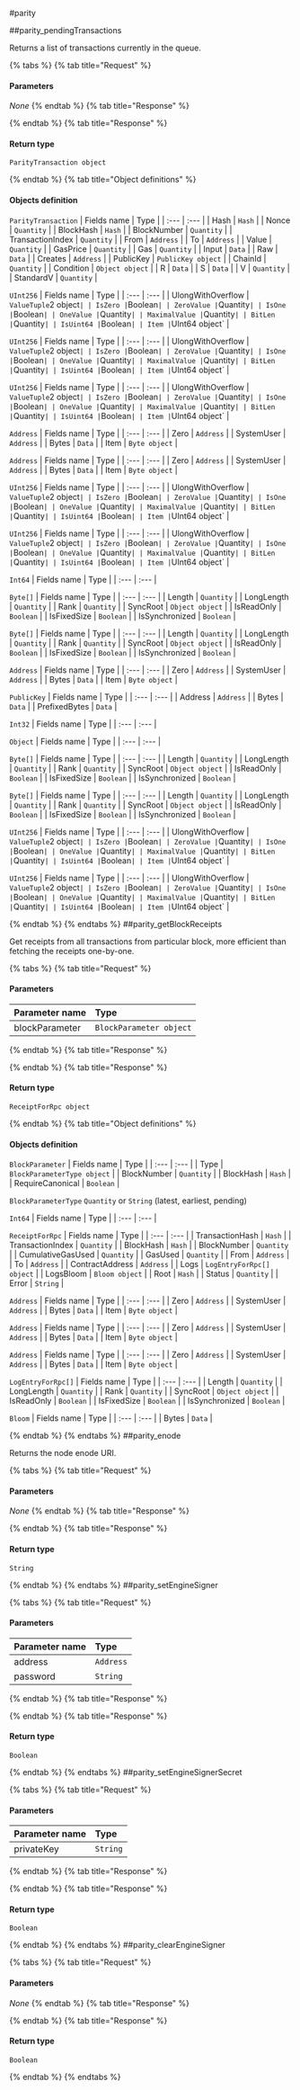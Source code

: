 #parity

##parity\_pendingTransactions

Returns a list of transactions currently in the queue. 

{% tabs %}
{% tab title="Request" %}
#### **Parameters**

_None_
{% endtab %}
{% tab title="Response" %}

{% endtab %}
{% tab title="Response" %}

#### Return type
`ParityTransaction object`

{% endtab %}
{% tab title="Object definitions" %}
#### Objects definition

`ParityTransaction`
| Fields name | Type |
| :--- | :--- |
| Hash | `Hash` |
| Nonce | `Quantity` |
| BlockHash | `Hash` |
| BlockNumber | `Quantity` |
| TransactionIndex | `Quantity` |
| From | `Address` |
| To | `Address` |
| Value | `Quantity` |
| GasPrice | `Quantity` |
| Gas | `Quantity` |
| Input | `Data` |
| Raw | `Data` |
| Creates | `Address` |
| PublicKey | `PublicKey object` |
| ChainId | `Quantity` |
| Condition | `Object object` |
| R | `Data` |
| S | `Data` |
| V | `Quantity` |
| StandardV | `Quantity` |

`UInt256`
| Fields name | Type |
| :--- | :--- |
| UlongWithOverflow | `ValueTuple`2 object` |
| IsZero | `Boolean` |
| ZeroValue | `Quantity` |
| IsOne | `Boolean` |
| OneValue | `Quantity` |
| MaximalValue | `Quantity` |
| BitLen | `Quantity` |
| IsUint64 | `Boolean` |
| Item | `UInt64 object` |

`UInt256`
| Fields name | Type |
| :--- | :--- |
| UlongWithOverflow | `ValueTuple`2 object` |
| IsZero | `Boolean` |
| ZeroValue | `Quantity` |
| IsOne | `Boolean` |
| OneValue | `Quantity` |
| MaximalValue | `Quantity` |
| BitLen | `Quantity` |
| IsUint64 | `Boolean` |
| Item | `UInt64 object` |

`UInt256`
| Fields name | Type |
| :--- | :--- |
| UlongWithOverflow | `ValueTuple`2 object` |
| IsZero | `Boolean` |
| ZeroValue | `Quantity` |
| IsOne | `Boolean` |
| OneValue | `Quantity` |
| MaximalValue | `Quantity` |
| BitLen | `Quantity` |
| IsUint64 | `Boolean` |
| Item | `UInt64 object` |

`Address`
| Fields name | Type |
| :--- | :--- |
| Zero | `Address` |
| SystemUser | `Address` |
| Bytes | `Data` |
| Item | `Byte object` |

`Address`
| Fields name | Type |
| :--- | :--- |
| Zero | `Address` |
| SystemUser | `Address` |
| Bytes | `Data` |
| Item | `Byte object` |

`UInt256`
| Fields name | Type |
| :--- | :--- |
| UlongWithOverflow | `ValueTuple`2 object` |
| IsZero | `Boolean` |
| ZeroValue | `Quantity` |
| IsOne | `Boolean` |
| OneValue | `Quantity` |
| MaximalValue | `Quantity` |
| BitLen | `Quantity` |
| IsUint64 | `Boolean` |
| Item | `UInt64 object` |

`UInt256`
| Fields name | Type |
| :--- | :--- |
| UlongWithOverflow | `ValueTuple`2 object` |
| IsZero | `Boolean` |
| ZeroValue | `Quantity` |
| IsOne | `Boolean` |
| OneValue | `Quantity` |
| MaximalValue | `Quantity` |
| BitLen | `Quantity` |
| IsUint64 | `Boolean` |
| Item | `UInt64 object` |

`Int64`
| Fields name | Type |
| :--- | :--- |

`Byte[]`
| Fields name | Type |
| :--- | :--- |
| Length | `Quantity` |
| LongLength | `Quantity` |
| Rank | `Quantity` |
| SyncRoot | `Object object` |
| IsReadOnly | `Boolean` |
| IsFixedSize | `Boolean` |
| IsSynchronized | `Boolean` |

`Byte[]`
| Fields name | Type |
| :--- | :--- |
| Length | `Quantity` |
| LongLength | `Quantity` |
| Rank | `Quantity` |
| SyncRoot | `Object object` |
| IsReadOnly | `Boolean` |
| IsFixedSize | `Boolean` |
| IsSynchronized | `Boolean` |

`Address`
| Fields name | Type |
| :--- | :--- |
| Zero | `Address` |
| SystemUser | `Address` |
| Bytes | `Data` |
| Item | `Byte object` |

`PublicKey`
| Fields name | Type |
| :--- | :--- |
| Address | `Address` |
| Bytes | `Data` |
| PrefixedBytes | `Data` |

`Int32`
| Fields name | Type |
| :--- | :--- |

`Object`
| Fields name | Type |
| :--- | :--- |

`Byte[]`
| Fields name | Type |
| :--- | :--- |
| Length | `Quantity` |
| LongLength | `Quantity` |
| Rank | `Quantity` |
| SyncRoot | `Object object` |
| IsReadOnly | `Boolean` |
| IsFixedSize | `Boolean` |
| IsSynchronized | `Boolean` |

`Byte[]`
| Fields name | Type |
| :--- | :--- |
| Length | `Quantity` |
| LongLength | `Quantity` |
| Rank | `Quantity` |
| SyncRoot | `Object object` |
| IsReadOnly | `Boolean` |
| IsFixedSize | `Boolean` |
| IsSynchronized | `Boolean` |

`UInt256`
| Fields name | Type |
| :--- | :--- |
| UlongWithOverflow | `ValueTuple`2 object` |
| IsZero | `Boolean` |
| ZeroValue | `Quantity` |
| IsOne | `Boolean` |
| OneValue | `Quantity` |
| MaximalValue | `Quantity` |
| BitLen | `Quantity` |
| IsUint64 | `Boolean` |
| Item | `UInt64 object` |

`UInt256`
| Fields name | Type |
| :--- | :--- |
| UlongWithOverflow | `ValueTuple`2 object` |
| IsZero | `Boolean` |
| ZeroValue | `Quantity` |
| IsOne | `Boolean` |
| OneValue | `Quantity` |
| MaximalValue | `Quantity` |
| BitLen | `Quantity` |
| IsUint64 | `Boolean` |
| Item | `UInt64 object` |

{% endtab %}
{% endtabs %}
##parity\_getBlockReceipts

Get receipts from all transactions from particular block, more efficient than fetching the receipts one-by-one. 

{% tabs %}
{% tab title="Request" %}
#### **Parameters**

| Parameter name | Type |
| :--- | :--- |
| blockParameter | `BlockParameter object` |
{% endtab %}
{% tab title="Response" %}

{% endtab %}
{% tab title="Response" %}

#### Return type
`ReceiptForRpc object`

{% endtab %}
{% tab title="Object definitions" %}
#### Objects definition

`BlockParameter`
| Fields name | Type |
| :--- | :--- |
| Type | `BlockParameterType object` |
| BlockNumber | `Quantity` |
| BlockHash | `Hash` |
| RequireCanonical | `Boolean` |

`BlockParameterType`
`Quantity` or `String` (latest, earliest, pending)

`Int64`
| Fields name | Type |
| :--- | :--- |

`ReceiptForRpc`
| Fields name | Type |
| :--- | :--- |
| TransactionHash | `Hash` |
| TransactionIndex | `Quantity` |
| BlockHash | `Hash` |
| BlockNumber | `Quantity` |
| CumulativeGasUsed | `Quantity` |
| GasUsed | `Quantity` |
| From | `Address` |
| To | `Address` |
| ContractAddress | `Address` |
| Logs | `LogEntryForRpc[] object` |
| LogsBloom | `Bloom object` |
| Root | `Hash` |
| Status | `Quantity` |
| Error | `String` |

`Address`
| Fields name | Type |
| :--- | :--- |
| Zero | `Address` |
| SystemUser | `Address` |
| Bytes | `Data` |
| Item | `Byte object` |

`Address`
| Fields name | Type |
| :--- | :--- |
| Zero | `Address` |
| SystemUser | `Address` |
| Bytes | `Data` |
| Item | `Byte object` |

`Address`
| Fields name | Type |
| :--- | :--- |
| Zero | `Address` |
| SystemUser | `Address` |
| Bytes | `Data` |
| Item | `Byte object` |

`LogEntryForRpc[]`
| Fields name | Type |
| :--- | :--- |
| Length | `Quantity` |
| LongLength | `Quantity` |
| Rank | `Quantity` |
| SyncRoot | `Object object` |
| IsReadOnly | `Boolean` |
| IsFixedSize | `Boolean` |
| IsSynchronized | `Boolean` |

`Bloom`
| Fields name | Type |
| :--- | :--- |
| Bytes | `Data` |

{% endtab %}
{% endtabs %}
##parity\_enode

Returns the node enode URI. 

{% tabs %}
{% tab title="Request" %}
#### **Parameters**

_None_
{% endtab %}
{% tab title="Response" %}

{% endtab %}
{% tab title="Response" %}

#### Return type
`String`

{% endtab %}
{% endtabs %}
##parity\_setEngineSigner

 

{% tabs %}
{% tab title="Request" %}
#### **Parameters**

| Parameter name | Type |
| :--- | :--- |
| address | `Address` |
| password | `String` |
{% endtab %}
{% tab title="Response" %}

{% endtab %}
{% tab title="Response" %}

#### Return type
`Boolean`

{% endtab %}
{% endtabs %}
##parity\_setEngineSignerSecret

 

{% tabs %}
{% tab title="Request" %}
#### **Parameters**

| Parameter name | Type |
| :--- | :--- |
| privateKey | `String` |
{% endtab %}
{% tab title="Response" %}

{% endtab %}
{% tab title="Response" %}

#### Return type
`Boolean`

{% endtab %}
{% endtabs %}
##parity\_clearEngineSigner

 

{% tabs %}
{% tab title="Request" %}
#### **Parameters**

_None_
{% endtab %}
{% tab title="Response" %}

{% endtab %}
{% tab title="Response" %}

#### Return type
`Boolean`

{% endtab %}
{% endtabs %}
